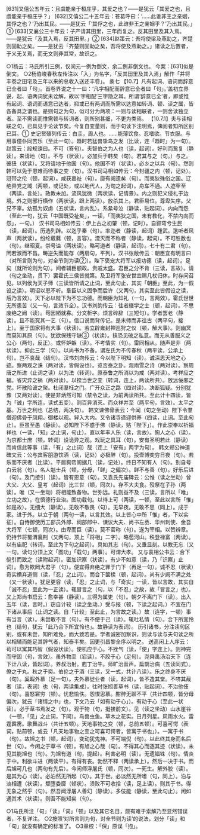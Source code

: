 <!-- { "loadSidebar": true } -->
[631]又僖公五年云：且虞能亲于桓庄乎，其爱之也？——是犹云「其爱之也，且虞能亲于桓庄乎？」
[632]又僖公二十五年云：苍葛呼曰：‘……此谁非王之亲姻，其俘之也？’乃出其民。——是犹云「‘其俘之也，此谁非王之亲姻乎？’乃出其民。」①
[633]又襄公三十年云：子产请其田里，三年而复之。反其田里及其入焉。——是犹云「及其入焉，反其田里。」②
[634]赵策云：吾将使梁及燕助之，齐楚则固助之矣。——是犹云「齐楚则固助之矣，吾将使及燕助之。」诸读之后置者，于义无关焉，而无文则非其常，故识之。

○1杨云：马氏所引三例，仅闵元一例为倒文，余二例非倒文也。 今案：[631]似是倒文。
○2杨伯峻春秋左传注以「入」为名字，「反其田里及其入焉」解作「并将丰卷之田宅及三年以来的总收入送还丰卷」。
彖七
【10.7】凡有起词、语词而辞意已全者曰「句」。首卷界说之十一曰：‘凡字相配而辞意已全者曰「句」。’盖初立界说，起、语两词犹未诠解，故以‘字相配’三字隐之耳。所谓‘辞意已全’者，即或惟有起词、语词而语意已达者，抑或已有两词而所需以达意如转词、顿、读之属，皆各备具之谓也。是则句之为句，似可分为两项：一则与读相联者，一则舍读独立者。至不需读而惟需顿与转词者，则所别甚细，不更为类焉。
【10.7.1】夫与读相联之句，已具见于论读节矣。今复自变量则，而于句读下注明焉，俾阅者知所区别已耳。①
史记货殖列传云：白圭，周人也。……能薄饮食。忍嗜欲。节衣服。与用事僮仆同苦乐（至此一句）。趋时若猛兽挚鸟之发（比读，连「趋时」为一句）。
赵策云：段规谏曰。不可（答句）。夫智伯之为人也（读，起词）。好利而鸷复（静读）。来请地（句）。不与（状读）。必加兵于韩矣（句）。君其与之（句。）与之。彼狃（状读）。又将请地于他国（句）。他国不听（状读）。必乡之以兵（句）。然则韩可以免于患难而待事之变（句）。汉书司马相如传云：今封疆之内（顿，记处）。冠带之伦（顿，起词）。咸获嘉祉（句）。靡有阙遗矣（句）。而夷狄殊俗之国。辽绝异党之域（两顿，或记处，或以地代人，为句之起词）。舟车不通。人迹罕至（两读，言处）。政教未加。流风犹微（两状读，记情景）。内之则犯义侵礼于边境。外之则邪行横作（两状读，跟上两读）。放杀其上。君臣易位。尊卑失序。父兄不辜。幼孤为奴虏（五状读，言内乱）。系絫号泣（静读，贴起词）。内向而怨（至此一句，犹云「中国既受祉矣」，一读，「而夷狄之国，未有教化，不禁内向而怨」，一句。）
汉书司马相如传云：伊上古之初肇（顿，记时）。自颢穹兮生民（读，起词）。历选列辟。以迄乎秦（句）。率迩者（静读，起词）踵武。逖听者风声（两状读）。纷纶葳蕤（顿，言容）。湮灭而不称者（静读，起词）。不可胜数也（句）。继昭夏。崇号谥（两状读）。略可道者（静读，起词）。七十有二君（句）。罔若淑而不昌。畴逆失而能存（两扇句，平列）。汉书张敞传云：朝臣宜有明言曰（对所言则为句，对全节则为读②）。陛下褒宠大将军以报功德（读，起词）。足矣（就所论则为句）。间者辅臣颛政。贵戚太盛。君臣之分不肯（三读，言故）。请（句之坐动，贯下）罢霍氏三侯皆就第。及卫将军张安世宜赐几杖归休。时存问召见。以列侯为天子师（三读皆所请之止词，至此句止，其实「朝臣」至此，为一假设之读）。明诏以恩不听。羣臣以义固争而后许（又两句，其实至此皆假设之读，后乃言效）。天下必以陛下为不忘功德。而朝臣为知礼（一句，言两效）。霍氏世世无所患苦（又一句，言效节全）。汉书刘韵传云：往者缀学之士（顿，起词）。不思废绝之阙（读）。苟因陋就寡。分文析字。烦言碎辞（三短句）。学者罢老（静读）。且不能究其一艺（句）。信口说而背传记。是末师而非往古（两平句，接上）。至于国家将有大事（状读）。若立辟雍封禅巡狩之仪（顿，解大事）。则幽冥而莫知其原（句）。犹欲保残守缺③（状读）。挟恐见破之私意。而无从善服义之公心（两句，反正）。或怀妒嫉（读）。不考情实（句）。雷同相从。随声是非（两状读）。抑此三学（句）。以尚书为不备。谓左氏为不传春秋（两平读，公承上句）。岂不哀哉（结句）。汉书刘向传云：今以陛下明知（读）。诚深思天地之心迹。察两观之诛（两对读，皆假设也）。览否泰之卦。观雨雪之诗（两对读）。察周唐之所进（止词之读）以为法（转词）。原泰鲁之所消以为戒（两对读）。考祥应之福。省灾异之祸（两对读）。以揆当世之变（转词，连上，两读所共）。放远佞邪之党。坏散险诐之聚。杜闭羣枉之门。广开众正之路（四对读）。决断狐疑。分别犹豫（又两对读）。使是非炳然可知（禁令之读，为前两读所共。至此计十四读，皆为「诚」字所连，读式五变）。则百异消灭。而众祥并至（两平句，言效）。太平之基。万世之利也（总结，两决句）。
韩文谏佛骨表云：今闻（句之坐动）陛下令羣僧迎佛骨于凤翔。御楼以观。舁入大内。又令诸寺递迎供养（四读，止词。至此句止）。臣虽至愚（静读）。必知陛下不惑于佛（静读，贴「陛下」）。作此崇奉以祈福祥也（一读，「知」之止词，句止）。直以年丰人乐（读，言故）。狥人之心（读）。为京都士庶（顿，转词）设诡异之观。戏玩之具耳（句）。安有圣明若此（静读）而肯信此等事（读，「有」之止词）哉（连上「安有」两字为句）。
韩文郑公神道碑文云：公与宾客朋游饮酒（读，记处）必极醉（句）。投壶博奕穷日夜（句）。若乐而不厌者（比读）。平居狥帘阁据几（读，记处）。终日不知有人（句）。别自号白云翁（句）。名人魁士兵（顿，分母，「鲜」之偏次）。鲜不与善（句）。好乐后进（句）。及门接引（读）。皆有恩意（句）。又袁氏先庙碑云：公惟（读之坐动）曾大父、大父、皇考（起词）比三世（顿，同次）。存不大夫食。殁祭在子孙（两读）。唯（又一坐动）将相能致备物。世弥远。礼则益不及（三读，言所以「唯」立功之故）。在慎德行业治。图功载句。以待上可（两读，一顿，至此以言所「惟」如是故）。无细大（静读）。无敢不敬畏（句）。无早夜。无敢不思（同上）。成于家。进于外。以立于朝（两句一读，以言其效。以上皆心中所「惟」者，下以实征）。自侍御使历工部员外郎、祠部郎中、谏议大夫、尚书左丞、华州刺使、金吾大将军（七顿，同次）。由卑而巨（读）。莫不官称（句）。遂为宰相。以赞辨章。仍持节将蜀渭襄荆（又两句，顶上「将相」二字）。略苞河山。秩登禄富（两读）。以有庙祀（转词，至此为下句之起词）。具如其志（句）。又垂显刻。以教无忘（又一句。读句分顶上文「图功」「载句」两事）。可谓大孝。
又与袁相公书云：合下傥引而致之（读附起词）。密加识察（状读）。有少不如意（读，乃「识察」止词）。愈为欺罔大君子（句）。便宜得弃绝之罪于门下（再足一句）。诚不忍（状读）奇实横弃道侧（读，「忍」之止词）。而合下箧椟（顿，起词）。尚有少阙不满之处（又一状读）。犹足更容（读，「忍」之止词，与「奇实」一读，皆以言故，其实自「诚不忍」至此为一正读）。辄冒言之（句，以「不忍」之故，故「冒言之」也）。
又上郑尚书启云：愈幸甚（静读）。三得为属吏（句）。朝夕不离门下（读）。出入五年（读，言时。）窃自计较（读之坐动。）受与报（顿，下读之起词。）不宜在门下诸从事后（止词之读。自「计较」至此止，为言故之读。）故（连字，一顿）事有当言（读）。未尝敢不言（句）。有不便于己（读）。辄吐私情（句）。合下所宜怜也（结句，犹云「此乃合下所宜怜也」。故静读为表词）。
历引诸书，分注读句区别，或有未尝，知所难免，而大致若是。学者诚密加察识，则读与读与夫句读之所以相辅而能足其辞气者，知泰半矣。因更引昌黎全序以明之。
送高闲上人序云：苟可以寓其巧智（假设状读）。使机应于心。不挫气（读，「使」字连上）。则神完而守固（句，言效）。虽外物至（宕读）。不胶于心（足句）。尧舜禹汤治天下（连下计八读，皆起词）。养叔治射。庖丁治牛。师旷治音声。扁鹊治病（五读同式）。僚之于丸。秋之于奕。伯伦之于酒（三读，又一式，共计八读）。乐之终身不厌（句）。奚暇外慕（足一句）。夫外慕徙业者（读，起词）。皆不造其堂。不哜其胾者（读，表词）也（句，两读集成）。往时张旭善草书（读，贴起词）。不治他伎（句）。喜怒窘穷（顿）。忧悲愉佚。怨恨思慕。酣醉无聊不平（共计四顿，皆分母偏次，犹云「诸情之中」也，下文乃云「如有动于心」）。有动于心（至此一状读）。必于草书焉发之（句）。观于物（句，挺接前文）。见（读之坐动）山水崖谷（一顿，「见」之止词，下同）。鸟兽虫鱼。草木之花实。日月列星。风雨水火。雷霆霹雳。歌舞战斗（共计五顿）。天地事物之变（顿，总前五顿）。可喜可愕（表词，贴前顿，或云「凡天地事物之变之可喜可愕者，皆寓于书也」）。一寓于书（句）。故旭之书（顿，起词）。变动犹鬼神。不可端倪（句）。以此终其身而名后世（句）。今闲之于草书（顿）。有旭之心哉（句）。不得其心而逐其迹（状读）。未见其能旭也（句）。为旭有道（句，提起）。利害必明（读）。无遗锱铢（句）。情炎于中。利欲斗进（两读平）。有得有丧。勃然不释（两读承上）。然后一决于书。而后旭可几也（两句有先后）。今闲师浮屠氏（顿，同次）。一死生。解外胶（读）。是其为心（读）。必泊然无所起（句）。其于世。必淡然无所嗜（句，同上）。泊与淡相遭（状读）。颓堕委靡（顿状）。溃败不可收拾（读，足上读）。则其于书。得无象之然乎（句）。然吾闻浮屠人善幻（静读）。多伎能（静读，至此句止）。闲如通其术（状读）。则吾不能知矣（句）。

○1马氏所注「句」「读」「词」「顿」以及其它名目，颇有难于索解乃至显然错误者，不复详注。
○2按照‘对所言则为句，对全节则为读’的说法，划分「读」和「句」就没有确定的标准了。
○3章校：「保」原误「抱」。

